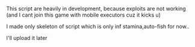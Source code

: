This script are heavily in development, because exploits are not working (and I cant join this game with mobile executors cuz it kicks u)

I made only skeleton of script which is only inf stamina,auto-fish for now..

I'll upload it later
